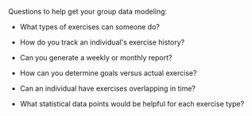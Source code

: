 Questions to help get your group data modeling:

- What types of exercises can someone do?

- How do you track an individual's exercise history?

- Can you generate a weekly or monthly report?

- How can you determine goals versus actual exercise?

- Can an individual have exercises overlapping in time?

- What statistical data points would be helpful for each exercise type?
